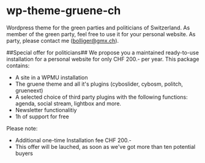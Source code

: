 # wp-theme-gruene-ch
Wordpress theme for the green parties and politicians of Switzerland. As member of the green party, feel free to use it for your personal website. As party, please contact me (bolliger@gmx.ch).

##Special offer for politicians##
We propose you a maintained ready-to-use installation for a personal website for only CHF 200.- per year. This package contains:
- A site in a WPMU installation
- The gruene theme and all it's plugins (cyboslider, cybosm, politch, grueneext)
- A selected choice of third party plugins with the following functions: agenda, social stream, lightbox and more.
- Newsletter functionalitiy
- 1h of support for free

Please note:
- Additional one-time Installation fee CHF 200.-
- This offer will be lauched, as soon as we've got more than ten potential buyers
